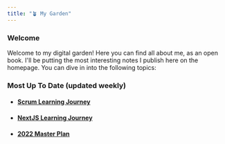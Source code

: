 ```yaml
---
title: "🪴 My Garden"
---
```


### Welcome
Welcome to my digital garden! Here you can find all about me, as an open book. I'll be putting the most interesting notes I publish here on the homepage. You can dive in into the following topics:

### Most Up To Date (updated weekly)
- #### [Scrum Learning Journey](PSM_1/Scrum%20Learning%20Journey.md)
- #### [NextJS Learning Journey](Research/NextJS/NextJS%20Learning%20Journey.md)
- #### [2022 Master Plan](Master_Plans/2022/2022%20Master%20Plan.md)

